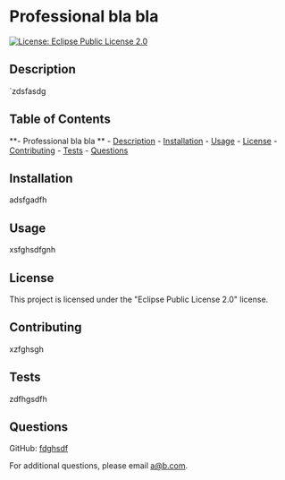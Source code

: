 # Professional bla bla 
 [![License: Eclipse Public License 2.0](https://img.shields.io/badge/License-EPL%202.0-red.svg)](https://www.eclipse.org/legal/epl-2.0/)
    
  
## Description
`zdsfasdg

## Table of Contents
  **- Professional bla bla **
       - [Description](#description)
       - [Installation](#installation)
       - [Usage](#usage)
       - [License](#license)
       - [Contributing](#contributing)
       - [Tests](#tests)
       - [Questions](#questions)
  

## Installation
adsfgadfh

## Usage
xsfghsdfgnh

## License
This project is licensed under the "Eclipse Public License 2.0" license.

## Contributing
xzfghsgh

## Tests
zdfhgsdfh

## Questions
GitHub: [fdghsdf](https://github.com/fdghsdf)

For additional questions, please email [a@b.com](mailto:a@b.com).

